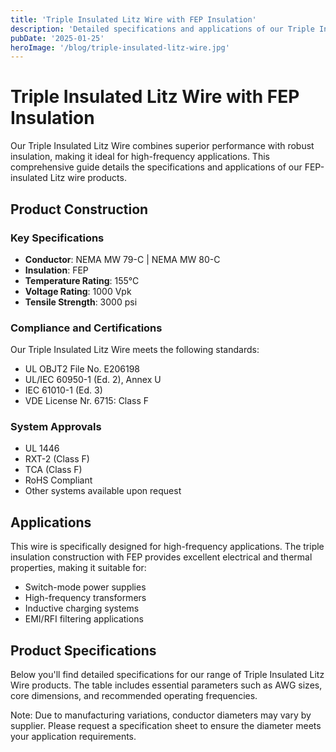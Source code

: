 ```yaml
---
title: 'Triple Insulated Litz Wire with FEP Insulation'
description: 'Detailed specifications and applications of our Triple Insulated Litz Wire featuring FEP insulation, designed for high-frequency applications.'
pubDate: '2025-01-25'
heroImage: '/blog/triple-insulated-litz-wire.jpg'
---
```


# Triple Insulated Litz Wire with FEP Insulation

Our Triple Insulated Litz Wire combines superior performance with robust insulation, making it ideal for high-frequency applications. This comprehensive guide details the specifications and applications of our FEP-insulated Litz wire products.

## Product Construction

### Key Specifications

- **Conductor**: NEMA MW 79-C | NEMA MW 80-C
- **Insulation**: FEP
- **Temperature Rating**: 155°C
- **Voltage Rating**: 1000 Vpk
- **Tensile Strength**: 3000 psi

### Compliance and Certifications

Our Triple Insulated Litz Wire meets the following standards:

- UL OBJT2 File No. E206198
- UL/IEC 60950-1 (Ed. 2), Annex U
- IEC 61010-1 (Ed. 3)
- VDE License Nr. 6715: Class F

### System Approvals
- UL 1446
- RXT-2 (Class F)
- TCA (Class F)
- RoHS Compliant
- Other systems available upon request

## Applications

This wire is specifically designed for high-frequency applications. The triple insulation construction with FEP provides excellent electrical and thermal properties, making it suitable for:

- Switch-mode power supplies
- High-frequency transformers
- Inductive charging systems
- EMI/RFI filtering applications

## Product Specifications

Below you'll find detailed specifications for our range of Triple Insulated Litz Wire products. The table includes essential parameters such as AWG sizes, core dimensions, and recommended operating frequencies.

Note: Due to manufacturing variations, conductor diameters may vary by supplier. Please request a specification sheet to ensure the diameter meets your application requirements.
